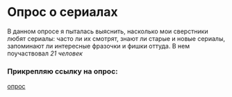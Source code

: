 # Опрос о сериалах
В данном опросе я пыталась выяснить, насколько мои сверстники любят сериалы: часто ли их смотрят, знают ли старые и новые сериалы, запоминают ли интересные фразочки и фишки оттуда.
В нем поучаствовал *21 человек*
### Прикрепляю ссылку на опрос:
[опрос](https://docs.google.com/forms/d/1BtvdQ222EtdKX_pleLPTYWmM8fmibmC3rykrTimdfTs/edit)

 
